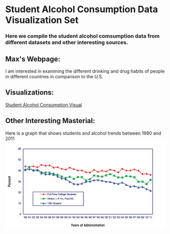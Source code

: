 # Student Alcohol Consumption Data Visualization Set

### Here we compile the student alcohol comsumption data from different datasets and other interesting sources.

## Max's Webpage:
I am interested in examining the different drinking and drug habits of people in different countries in comparison to the U.S. 
## Visualizations:
[Student Alcohol Consumption Visual](Visualizations)

## Other Interesting Masterial:
Here is a graph that shows students and alcohol trends between 1980 and 2011
![Student Alcohol Consumption](white03.png)
